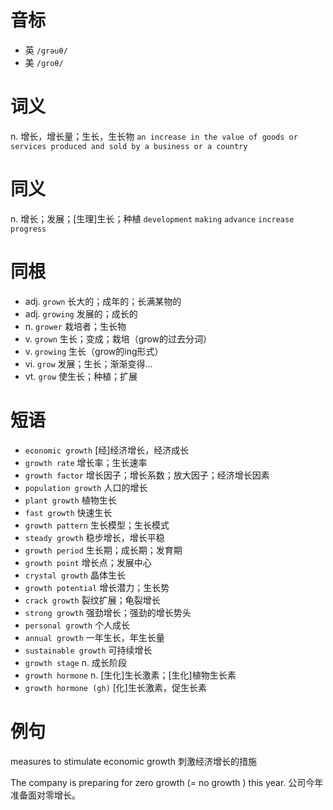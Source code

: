 # 音标

- 英 `/grəuθ/`
- 美 `/ɡroθ/`

# 词义

n. 增长，增长量；生长，生长物
`an increase in the value of goods or services produced and sold by a business or a country`

# 同义

n. 增长；发展；[生理]生长；种植
`development` `making` `advance` `increase` `progress`

# 同根

- adj. `grown` 长大的；成年的；长满某物的
- adj. `growing` 发展的；成长的
- n. `grower` 栽培者；生长物
- v. `grown` 生长；变成；栽培（grow的过去分词）
- v. `growing` 生长（grow的ing形式）
- vi. `grow` 发展；生长；渐渐变得…
- vt. `grow` 使生长；种植；扩展

# 短语

- `economic growth` [经]经济增长，经济成长
- `growth rate` 增长率；生长速率
- `growth factor` 增长因子；增长系数；放大因子；经济增长因素
- `population growth` 人口的增长
- `plant growth` 植物生长
- `fast growth` 快速生长
- `growth pattern` 生长模型；生长模式
- `steady growth` 稳步增长，增长平稳
- `growth period` 生长期；成长期；发育期
- `growth point` 增长点；发展中心
- `crystal growth` 晶体生长
- `growth potential` 增长潜力；生长势
- `crack growth` 裂纹扩展；龟裂增长
- `strong growth` 强劲增长；强劲的增长势头
- `personal growth` 个人成长
- `annual growth` 一年生长，年生长量
- `sustainable growth` 可持续增长
- `growth stage` n. 成长阶段
- `growth hormone` n. [生化]生长激素；[生化]植物生长素
- `growth hormone (gh)` [化]生长激素，促生长素

# 例句

measures to stimulate economic growth
刺激经济增长的措施

The company is preparing for zero growth (= no growth ) this year.
公司今年准备面对零增长。


